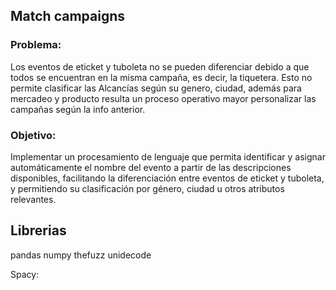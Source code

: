 ## Match campaigns

### Problema:
Los eventos de eticket y tuboleta no se pueden diferenciar debido a que todos se encuentran en la misma campaña, es decir, la tiquetera. Esto no permite clasificar las Alcancías según su genero, ciudad, además para mercadeo y producto resulta un proceso operativo mayor personalizar las campañas según la info anterior.

### Objetivo:

Implementar un procesamiento de lenguaje que permita identificar y asignar automáticamente el nombre del evento a partir de las descripciones disponibles, facilitando la diferenciación entre eventos de eticket y tuboleta, y permitiendo su clasificación por género, ciudad u otros atributos relevantes.

## Librerias
pandas
numpy
thefuzz
unidecode

Spacy:













